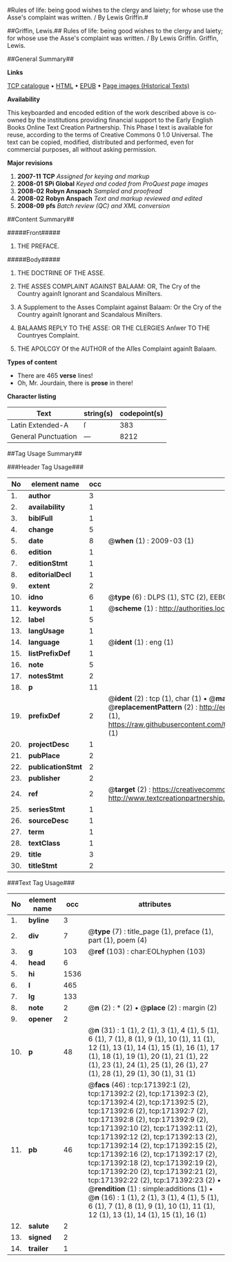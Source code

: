 #Rules of life: being good wishes to the clergy and laiety; for whose use the Asse's complaint was written. / By Lewis Griffin.#

##Griffin, Lewis.##
Rules of life: being good wishes to the clergy and laiety; for whose use the Asse's complaint was written. / By Lewis Griffin.
Griffin, Lewis.

##General Summary##

**Links**

[TCP catalogue](http://www.ota.ox.ac.uk/tcp/)  • 
[HTML](http://tei.it.ox.ac.uk/tcp/Texts-HTML/free/A85/A85693.html)  • 
[EPUB](http://tei.it.ox.ac.uk/tcp/Texts-EPUB/free/A85/A85693.epub) • 
[Page images (Historical Texts)](https://data.historicaltexts.jisc.ac.uk/view?pubId=eebo-45097808e&pageId=eebo-45097808e-171392-1)

**Availability**

This keyboarded and encoded edition of the
	       work described above is co-owned by the institutions
	       providing financial support to the Early English Books
	       Online Text Creation Partnership. This Phase I text is
	       available for reuse, according to the terms of Creative
	       Commons 0 1.0 Universal. The text can be copied,
	       modified, distributed and performed, even for
	       commercial purposes, all without asking permission.

**Major revisions**

1. __2007-11__ __TCP__ *Assigned for keying and markup*
1. __2008-01__ __SPi Global__ *Keyed and coded from ProQuest page images*
1. __2008-02__ __Robyn Anspach__ *Sampled and proofread*
1. __2008-02__ __Robyn Anspach__ *Text and markup reviewed and edited*
1. __2008-09__ __pfs__ *Batch review (QC) and XML conversion*

##Content Summary##

#####Front#####

1. THE PREFACE.

#####Body#####

1. THE DOCTRINE OF THE ASSE.

1. THE ASSES COMPLAINT AGAINST BALAAM: OR, The Cry of the Country againſt Ignorant and Scandalous Miniſters.

1. A Supplement to the Asses Complaint against Balaam: Or the Cry of the Country againſt Ignorant and Scandalous Miniſters.

1. BALAAMS REPLY TO THE ASSE: OR THE CLERGIES Anſwer TO THE Countryes Complaint.

1. THE APOLCGY Of the AUTHOR of the Aſſes Complaint againſt Balaam.

**Types of content**

  * There are 465 **verse** lines!
  * Oh, Mr. Jourdain, there is **prose** in there!

**Character listing**


|Text|string(s)|codepoint(s)|
|---|---|---|
|Latin Extended-A|ſ|383|
|General Punctuation|—|8212|

##Tag Usage Summary##

###Header Tag Usage###

|No|element name|occ|attributes|
|---|---|---|---|
|1.|__author__|3||
|2.|__availability__|1||
|3.|__biblFull__|1||
|4.|__change__|5||
|5.|__date__|8| @__when__ (1) : 2009-03 (1)|
|6.|__edition__|1||
|7.|__editionStmt__|1||
|8.|__editorialDecl__|1||
|9.|__extent__|2||
|10.|__idno__|6| @__type__ (6) : DLPS (1), STC (2), EEBO-CITATION (1), OCLC (1), VID (1)|
|11.|__keywords__|1| @__scheme__ (1) : http://authorities.loc.gov/ (1)|
|12.|__label__|5||
|13.|__langUsage__|1||
|14.|__language__|1| @__ident__ (1) : eng (1)|
|15.|__listPrefixDef__|1||
|16.|__note__|5||
|17.|__notesStmt__|2||
|18.|__p__|11||
|19.|__prefixDef__|2| @__ident__ (2) : tcp (1), char (1)  •  @__matchPattern__ (2) : ([0-9\-]+):([0-9IVX]+) (1), (.+) (1)  •  @__replacementPattern__ (2) : http://eebo.chadwyck.com/downloadtiff?vid=$1&page=$2 (1), https://raw.githubusercontent.com/textcreationpartnership/Texts/master/tcpchars.xml#$1 (1)|
|20.|__projectDesc__|1||
|21.|__pubPlace__|2||
|22.|__publicationStmt__|2||
|23.|__publisher__|2||
|24.|__ref__|2| @__target__ (2) : https://creativecommons.org/publicdomain/zero/1.0/ (1), http://www.textcreationpartnership.org/docs/. (1)|
|25.|__seriesStmt__|1||
|26.|__sourceDesc__|1||
|27.|__term__|1||
|28.|__textClass__|1||
|29.|__title__|3||
|30.|__titleStmt__|2||


###Text Tag Usage###

|No|element name|occ|attributes|
|---|---|---|---|
|1.|__byline__|3||
|2.|__div__|7| @__type__ (7) : title_page (1), preface (1), part (1), poem (4)|
|3.|__g__|103| @__ref__ (103) : char:EOLhyphen (103)|
|4.|__head__|6||
|5.|__hi__|1536||
|6.|__l__|465||
|7.|__lg__|133||
|8.|__note__|2| @__n__ (2) : * (2)  •  @__place__ (2) : margin (2)|
|9.|__opener__|2||
|10.|__p__|48| @__n__ (31) : 1 (1), 2 (1), 3 (1), 4 (1), 5 (1), 6 (1), 7 (1), 8 (1), 9 (1), 10 (1), 11 (1), 12 (1), 13 (1), 14 (1), 15 (1), 16 (1), 17 (1), 18 (1), 19 (1), 20 (1), 21 (1), 22 (1), 23 (1), 24 (1), 25 (1), 26 (1), 27 (1), 28 (1), 29 (1), 30 (1), 31 (1)|
|11.|__pb__|46| @__facs__ (46) : tcp:171392:1 (2), tcp:171392:2 (2), tcp:171392:3 (2), tcp:171392:4 (2), tcp:171392:5 (2), tcp:171392:6 (2), tcp:171392:7 (2), tcp:171392:8 (2), tcp:171392:9 (2), tcp:171392:10 (2), tcp:171392:11 (2), tcp:171392:12 (2), tcp:171392:13 (2), tcp:171392:14 (2), tcp:171392:15 (2), tcp:171392:16 (2), tcp:171392:17 (2), tcp:171392:18 (2), tcp:171392:19 (2), tcp:171392:20 (2), tcp:171392:21 (2), tcp:171392:22 (2), tcp:171392:23 (2)  •  @__rendition__ (1) : simple:additions (1)  •  @__n__ (16) : 1 (1), 2 (1), 3 (1), 4 (1), 5 (1), 6 (1), 7 (1), 8 (1), 9 (1), 10 (1), 11 (1), 12 (1), 13 (1), 14 (1), 15 (1), 16 (1)|
|12.|__salute__|2||
|13.|__signed__|2||
|14.|__trailer__|1||
